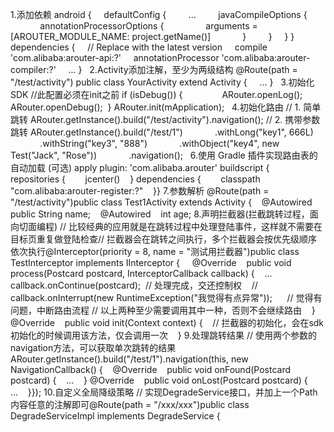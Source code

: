 1.添加依赖
android {     defaultConfig {         ...         javaCompileOptions {             annotationProcessorOptions {                 arguments = [AROUTER_MODULE_NAME: project.getName()]             }         }     } }
dependencies {     // Replace with the latest version     compile 'com.alibaba:arouter-api:?'     annotationProcessor 'com.alibaba:arouter-compiler:?'     ... }
 
2.Activity添加注解，至少为两级结构
@Route(path = "/test/activity") public class YourActivity extend Activity {     ... }
 
3.初始化SDK
//此配置必须在init之前
if (isDebug()) {                ARouter.openLog();          ARouter.openDebug();  
} ARouter.init(mApplication); 
 
4.初始化路由
// 1. 简单跳转
ARouter.getInstance().build("/test/activity").navigation();
// 2. 携带参数跳转 ARouter.getInstance().build("/test/1")             .withLong("key1", 666L)             .withString("key3", "888")             .withObject("key4", new Test("Jack", "Rose"))             .navigation();
 
6.使用 Gradle 插件实现路由表的自动加载 (可选)
apply plugin: 'com.alibaba.arouter'
buildscript {    repositories {        jcenter()    }
dependencies {        classpath "com.alibaba:arouter-register:?"    }}
7.参数解析
@Route(path = "/test/activity")public class Test1Activity extends Activity {    @Autowired    public String name;    @Autowired    int age;
8.声明拦截器(拦截跳转过程，面向切面编程)
// 比较经典的应用就是在跳转过程中处理登陆事件，这样就不需要在目标页重复做登陆检查// 拦截器会在跳转之间执行，多个拦截器会按优先级顺序依次执行@Interceptor(priority = 8, name = "测试用拦截器")public class TestInterceptor implements IInterceptor {
    @Override    public void process(Postcard postcard, InterceptorCallback callback) {    ...    callback.onContinue(postcard);  // 处理完成，交还控制权    // callback.onInterrupt(new RuntimeException("我觉得有点异常"));      // 觉得有问题，中断路由流程
// 以上两种至少需要调用其中一种，否则不会继续路由    }
@Override    public void init(Context context) {    // 拦截器的初始化，会在sdk初始化的时候调用该方法，仅会调用一次    }
9.处理跳转结果
// 使用两个参数的navigation方法，可以获取单次跳转的结果ARouter.getInstance().build("/test/1").navigation(this, new NavigationCallback() {    @Override    public void onFound(Postcard postcard) {    ...    }
@Override    public void onLost(Postcard postcard) {    ...    }});
10.自定义全局降级策略
// 实现DegradeService接口，并加上一个Path内容任意的注解即可@Route(path = "/xxx/xxx")public class DegradeServiceImpl implements DegradeService {
 
 
 
 
 
 
 
 
 
 
 
 
 
 
